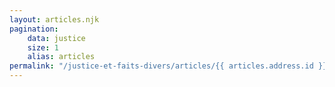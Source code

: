 ```yaml
---
layout: articles.njk
pagination:
    data: justice
    size: 1
    alias: articles
permalink: "/justice-et-faits-divers/articles/{{ articles.address.id }}/"
---
```

